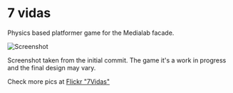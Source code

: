 # 7 vidas

Physics based platformer game for the Medialab facade.

![Screenshot](https://c1.staticflickr.com/1/310/32284158086_9df168be15_c.jpg)

Screenshot taken from the initial commit. The game it's a work in progress and the final design may vary.

Check more pics at [Flickr "7Vidas"](http://bit.ly/2iJDRDE)
